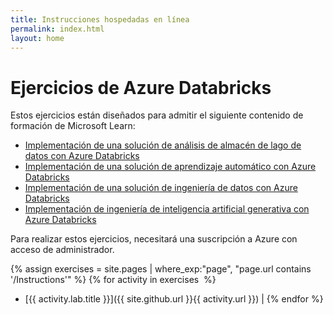 ```yaml
---
title: Instrucciones hospedadas en línea
permalink: index.html
layout: home
---
```


# Ejercicios de Azure Databricks

Estos ejercicios están diseñados para admitir el siguiente contenido de formación de Microsoft Learn:

- [Implementación de una solución de análisis de almacén de lago de datos con Azure Databricks](https://learn.microsoft.com/training/paths/data-engineer-azure-databricks/)
- [Implementación de una solución de aprendizaje automático con Azure Databricks](https://learn.microsoft.com/training/paths/build-operate-machine-learning-solutions-azure-databricks/)
- [Implementación de una solución de ingeniería de datos con Azure Databricks](https://learn.microsoft.com/training/paths/azure-databricks-data-engineer/)
- [Implementación de ingeniería de inteligencia artificial generativa con Azure Databricks](https://learn.microsoft.com/training/paths/implement-generative-ai-engineering-azure-databricks/)

Para realizar estos ejercicios, necesitará una suscripción a Azure con acceso de administrador.

{% assign exercises = site.pages | where_exp:"page", "page.url contains '/Instructions'" %} {% for activity in exercises  %}
- [{{ activity.lab.title }}]({{ site.github.url }}{{ activity.url }}) | {% endfor %}
